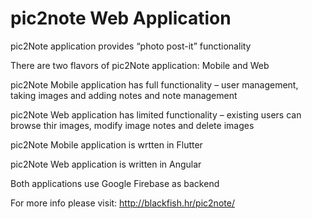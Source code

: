 # pic2note Web Application

pic2Note application provides “photo post-it” functionality

There are two flavors of pic2Note application: Mobile and Web

pic2Note Mobile application has full functionality – user management, taking images and adding notes and note management

pic2Note Web application has limited functionality – existing users can browse thir images, modify image notes and delete images

pic2Note Mobile application is wrtten in Flutter

pic2Note Web application is written in Angular

Both applications use Google Firebase as backend


For more info please visit:
http://blackfish.hr/pic2note/
